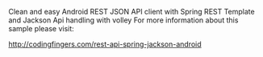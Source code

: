 Clean and easy Android REST JSON API client with Spring REST Template and Jackson
Api handling with volley 
For more information about this sample please visit:

http://codingfingers.com/rest-api-spring-jackson-android

